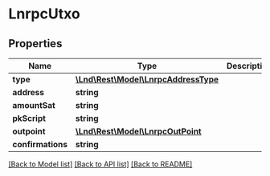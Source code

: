 # LnrpcUtxo

## Properties
Name | Type | Description | Notes
------------ | ------------- | ------------- | -------------
**type** | [**\Lnd\Rest\Model\LnrpcAddressType**](LnrpcAddressType.md) |  | [optional] 
**address** | **string** |  | [optional] 
**amountSat** | **string** |  | [optional] 
**pkScript** | **string** |  | [optional] 
**outpoint** | [**\Lnd\Rest\Model\LnrpcOutPoint**](LnrpcOutPoint.md) |  | [optional] 
**confirmations** | **string** |  | [optional] 

[[Back to Model list]](../README.md#documentation-for-models) [[Back to API list]](../README.md#documentation-for-api-endpoints) [[Back to README]](../README.md)


